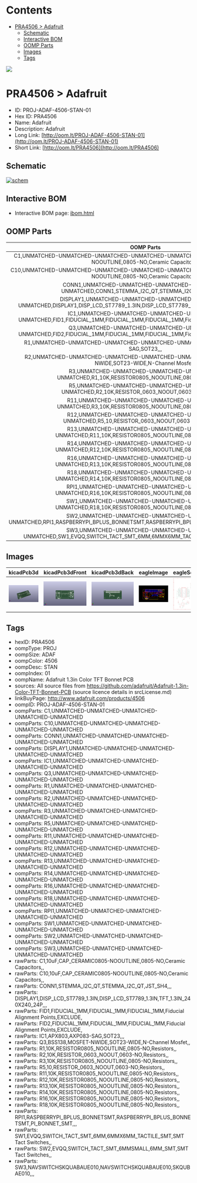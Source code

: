 



Contents
========

* [PRA4506 > Adafruit](#pra4506--adafruit)
	* [Schematic](#schematic)
	* [Interactive BOM](#interactive-bom)
	* [OOMP Parts](#oomp-parts)
	* [Images](#images)
	* [Tags](#tags)
  
![][im]
# PRA4506 > Adafruit

- ID: PROJ-ADAF-4506-STAN-01
- Hex ID: PRA4506
- Name: Adafruit
- Description: Adafruit
- Long Link: [http://oom.lt/PROJ-ADAF-4506-STAN-01](http://oom.lt/PROJ-ADAF-4506-STAN-01)
- Short Link: [http://oom.lt/PRA4506](http://oom.lt/PRA4506)

## Schematic
  
[![schem](eagleSchemImage.png)](eagleSchemImage.png)
## Interactive BOM

- Interactive BOM page: [ibom.html](https://htmlpreview.github.io/?https://github.com/oomlout/oomlout_OOMP_projects/blob/main/PROJ-ADAF-4506-STAN-01/kicad/bom/ibom.html)

## OOMP Parts
  

|OOMP Parts|
| :---: |
|C1,UNMATCHED-UNMATCHED-UNMATCHED-UNMATCHED-UNMATCHED,C1,10uF,CAP_CERAMIC0805-NOOUTLINE,0805-NO,Ceramic Capacitors,,|
|C10,UNMATCHED-UNMATCHED-UNMATCHED-UNMATCHED-UNMATCHED,C10,10uF,CAP_CERAMIC0805-NOOUTLINE,0805-NO,Ceramic Capacitors,,|
|CONN1,UNMATCHED-UNMATCHED-UNMATCHED-UNMATCHED-UNMATCHED,CONN1,STEMMA_I2C_QT,STEMMA_I2C_QT,JST_SH4,,,|
|DISPLAY1,UNMATCHED-UNMATCHED-UNMATCHED-UNMATCHED-UNMATCHED,DISPLAY1,DISP_LCD_ST7789_1.3IN,DISP_LCD_ST7789_1.3IN,TFT_1.3IN_240X240_24P,,,|
|IC1,UNMATCHED-UNMATCHED-UNMATCHED-UNMATCHED-UNMATCHED,FID1,FIDUCIAL_1MM,FIDUCIAL_1MM,FIDUCIAL_1MM,Fiducial Alignment Points,EXCLUDE,|
|Q3,UNMATCHED-UNMATCHED-UNMATCHED-UNMATCHED-UNMATCHED,FID2,FIDUCIAL_1MM,FIDUCIAL_1MM,FIDUCIAL_1MM,Fiducial Alignment Points,EXCLUDE,|
|R1,UNMATCHED-UNMATCHED-UNMATCHED-UNMATCHED-UNMATCHED,IC1,APX803,AXP083-SAG,SOT23,,,|
|R2,UNMATCHED-UNMATCHED-UNMATCHED-UNMATCHED-UNMATCHED,Q3,BSS138,MOSFET-NWIDE,SOT23-WIDE,N-Channel Mosfet,,|
|R3,UNMATCHED-UNMATCHED-UNMATCHED-UNMATCHED-UNMATCHED,R1,10K,RESISTOR0805_NOOUTLINE,0805-NO,Resistors,,|
|R5,UNMATCHED-UNMATCHED-UNMATCHED-UNMATCHED-UNMATCHED,R2,10K,RESISTOR_0603_NOOUT,0603-NO,Resistors,,|
|R11,UNMATCHED-UNMATCHED-UNMATCHED-UNMATCHED-UNMATCHED,R3,10K,RESISTOR0805_NOOUTLINE,0805-NO,Resistors,,|
|R12,UNMATCHED-UNMATCHED-UNMATCHED-UNMATCHED-UNMATCHED,R5,10,RESISTOR_0603_NOOUT,0603-NO,Resistors,,|
|R13,UNMATCHED-UNMATCHED-UNMATCHED-UNMATCHED-UNMATCHED,R11,10K,RESISTOR0805_NOOUTLINE,0805-NO,Resistors,,|
|R14,UNMATCHED-UNMATCHED-UNMATCHED-UNMATCHED-UNMATCHED,R12,10K,RESISTOR0805_NOOUTLINE,0805-NO,Resistors,,|
|R16,UNMATCHED-UNMATCHED-UNMATCHED-UNMATCHED-UNMATCHED,R13,10K,RESISTOR0805_NOOUTLINE,0805-NO,Resistors,,|
|R18,UNMATCHED-UNMATCHED-UNMATCHED-UNMATCHED-UNMATCHED,R14,10K,RESISTOR0805_NOOUTLINE,0805-NO,Resistors,,|
|RPI1,UNMATCHED-UNMATCHED-UNMATCHED-UNMATCHED-UNMATCHED,R16,10K,RESISTOR0805_NOOUTLINE,0805-NO,Resistors,,|
|SW1,UNMATCHED-UNMATCHED-UNMATCHED-UNMATCHED-UNMATCHED,R18,10K,RESISTOR0805_NOOUTLINE,0805-NO,Resistors,,|
|SW2,UNMATCHED-UNMATCHED-UNMATCHED-UNMATCHED-UNMATCHED,RPI1,RASPBERRYPI_BPLUS_BONNETSMT,RASPBERRYPI_BPLUS_BONNETSMT,PI_BONNET_SMT,,,|
|SW3,UNMATCHED-UNMATCHED-UNMATCHED-UNMATCHED-UNMATCHED,SW1,EVQQ,SWITCH_TACT_SMT_6MM,6MMX6MM_TACTILE_SMT,SMT Tact Switches,,|

## Images
  
  

|kicadPcb3d|kicadPcb3dFront|kicadPcb3dBack|eagleImage|eagleSchemImage|
| :---: | :---: | :---: | :---: | :---: |
|[![kicadPcb3d](kicadPcb3d_140.png)](kicadPcb3d.png)|[![kicadPcb3dFront](kicadPcb3dFront_140.png)](kicadPcb3dFront.png)|[![kicadPcb3dBack](kicadPcb3dBack_140.png)](kicadPcb3dBack.png)|[![eagleImage](eagleImage_140.png)](eagleImage.png)|[![eagleSchemImage](eagleSchemImage_140.png)](eagleSchemImage.png)|

## Tags

- hexID: PRA4506
- oompType: PROJ
- oompSize: ADAF
- oompColor: 4506
- oompDesc: STAN
- oompIndex: 01
- oompName: Adafruit 1.3in Color TFT Bonnet PCB
- sources: All source files from https://github.com/adafruit/Adafruit-1.3in-Color-TFT-Bonnet-PCB (source licence details in srcLicense.md)
- linkBuyPage: http://www.adafruit.com/products/4506
- oompID: PROJ-ADAF-4506-STAN-01
- oompParts: C1,UNMATCHED-UNMATCHED-UNMATCHED-UNMATCHED-UNMATCHED
- oompParts: C10,UNMATCHED-UNMATCHED-UNMATCHED-UNMATCHED-UNMATCHED
- oompParts: CONN1,UNMATCHED-UNMATCHED-UNMATCHED-UNMATCHED-UNMATCHED
- oompParts: DISPLAY1,UNMATCHED-UNMATCHED-UNMATCHED-UNMATCHED-UNMATCHED
- oompParts: IC1,UNMATCHED-UNMATCHED-UNMATCHED-UNMATCHED-UNMATCHED
- oompParts: Q3,UNMATCHED-UNMATCHED-UNMATCHED-UNMATCHED-UNMATCHED
- oompParts: R1,UNMATCHED-UNMATCHED-UNMATCHED-UNMATCHED-UNMATCHED
- oompParts: R2,UNMATCHED-UNMATCHED-UNMATCHED-UNMATCHED-UNMATCHED
- oompParts: R3,UNMATCHED-UNMATCHED-UNMATCHED-UNMATCHED-UNMATCHED
- oompParts: R5,UNMATCHED-UNMATCHED-UNMATCHED-UNMATCHED-UNMATCHED
- oompParts: R11,UNMATCHED-UNMATCHED-UNMATCHED-UNMATCHED-UNMATCHED
- oompParts: R12,UNMATCHED-UNMATCHED-UNMATCHED-UNMATCHED-UNMATCHED
- oompParts: R13,UNMATCHED-UNMATCHED-UNMATCHED-UNMATCHED-UNMATCHED
- oompParts: R14,UNMATCHED-UNMATCHED-UNMATCHED-UNMATCHED-UNMATCHED
- oompParts: R16,UNMATCHED-UNMATCHED-UNMATCHED-UNMATCHED-UNMATCHED
- oompParts: R18,UNMATCHED-UNMATCHED-UNMATCHED-UNMATCHED-UNMATCHED
- oompParts: RPI1,UNMATCHED-UNMATCHED-UNMATCHED-UNMATCHED-UNMATCHED
- oompParts: SW1,UNMATCHED-UNMATCHED-UNMATCHED-UNMATCHED-UNMATCHED
- oompParts: SW2,UNMATCHED-UNMATCHED-UNMATCHED-UNMATCHED-UNMATCHED
- oompParts: SW3,UNMATCHED-UNMATCHED-UNMATCHED-UNMATCHED-UNMATCHED
- rawParts: C1,10uF,CAP_CERAMIC0805-NOOUTLINE,0805-NO,Ceramic Capacitors,,
- rawParts: C10,10uF,CAP_CERAMIC0805-NOOUTLINE,0805-NO,Ceramic Capacitors,,
- rawParts: CONN1,STEMMA_I2C_QT,STEMMA_I2C_QT,JST_SH4,,,
- rawParts: DISPLAY1,DISP_LCD_ST7789_1.3IN,DISP_LCD_ST7789_1.3IN,TFT_1.3IN_240X240_24P,,,
- rawParts: FID1,FIDUCIAL_1MM,FIDUCIAL_1MM,FIDUCIAL_1MM,Fiducial Alignment Points,EXCLUDE,
- rawParts: FID2,FIDUCIAL_1MM,FIDUCIAL_1MM,FIDUCIAL_1MM,Fiducial Alignment Points,EXCLUDE,
- rawParts: IC1,APX803,AXP083-SAG,SOT23,,,
- rawParts: Q3,BSS138,MOSFET-NWIDE,SOT23-WIDE,N-Channel Mosfet,,
- rawParts: R1,10K,RESISTOR0805_NOOUTLINE,0805-NO,Resistors,,
- rawParts: R2,10K,RESISTOR_0603_NOOUT,0603-NO,Resistors,,
- rawParts: R3,10K,RESISTOR0805_NOOUTLINE,0805-NO,Resistors,,
- rawParts: R5,10,RESISTOR_0603_NOOUT,0603-NO,Resistors,,
- rawParts: R11,10K,RESISTOR0805_NOOUTLINE,0805-NO,Resistors,,
- rawParts: R12,10K,RESISTOR0805_NOOUTLINE,0805-NO,Resistors,,
- rawParts: R13,10K,RESISTOR0805_NOOUTLINE,0805-NO,Resistors,,
- rawParts: R14,10K,RESISTOR0805_NOOUTLINE,0805-NO,Resistors,,
- rawParts: R16,10K,RESISTOR0805_NOOUTLINE,0805-NO,Resistors,,
- rawParts: R18,10K,RESISTOR0805_NOOUTLINE,0805-NO,Resistors,,
- rawParts: RPI1,RASPBERRYPI_BPLUS_BONNETSMT,RASPBERRYPI_BPLUS_BONNETSMT,PI_BONNET_SMT,,,
- rawParts: SW1,EVQQ,SWITCH_TACT_SMT_6MM,6MMX6MM_TACTILE_SMT,SMT Tact Switches,,
- rawParts: SW2,EVQQ,SWITCH_TACT_SMT_6MMSMALL,6MM_SMT,SMT Tact Switches,,
- rawParts: SW3,NAVSWITCHSKQUABAUE010,NAVSWITCHSKQUABAUE010,SKQUBAE010,,,



[im]: kicadPcb3d_450.png
